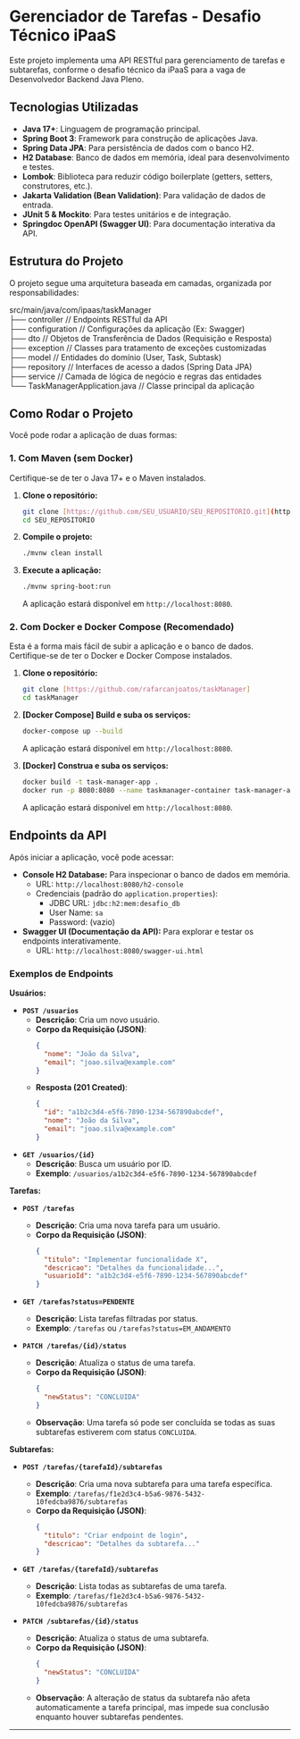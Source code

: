 # Gerenciador de Tarefas - Desafio Técnico iPaaS

Este projeto implementa uma API RESTful para gerenciamento de tarefas e subtarefas, conforme o desafio técnico da iPaaS para a vaga de Desenvolvedor Backend Java Pleno.

## Tecnologias Utilizadas

* **Java 17+**: Linguagem de programação principal.
* **Spring Boot 3**: Framework para construção de aplicações Java.
* **Spring Data JPA**: Para persistência de dados com o banco H2.
* **H2 Database**: Banco de dados em memória, ideal para desenvolvimento e testes.
* **Lombok**: Biblioteca para reduzir código boilerplate (getters, setters, construtores, etc.).
* **Jakarta Validation (Bean Validation)**: Para validação de dados de entrada.
* **JUnit 5 & Mockito**: Para testes unitários e de integração.
* **Springdoc OpenAPI (Swagger UI)**: Para documentação interativa da API.

## Estrutura do Projeto

O projeto segue uma arquitetura baseada em camadas, organizada por responsabilidades:

src/main/java/com/ipaas/taskManager  
├── controller       // Endpoints RESTful da API  
├── configuration    // Configurações da aplicação (Ex: Swagger)  
├── dto              // Objetos de Transferência de Dados (Requisição e Resposta)  
├── exception        // Classes para tratamento de exceções customizadas  
├── model            // Entidades do domínio (User, Task, Subtask)  
├── repository       // Interfaces de acesso a dados (Spring Data JPA)  
├── service          // Camada de lógica de negócio e regras das entidades  
└── TaskManagerApplication.java // Classe principal da aplicação  


## Como Rodar o Projeto

Você pode rodar a aplicação de duas formas:

### 1. Com Maven (sem Docker)

Certifique-se de ter o Java 17+ e o Maven instalados.

1.  **Clone o repositório:**
    ```bash
    git clone [https://github.com/SEU_USUARIO/SEU_REPOSITORIO.git](https://github.com/SEU_USUARIO/SEU_REPOSITORIO.git) # Substitua pelo seu usuário e nome do repositório
    cd SEU_REPOSITORIO
    ```
2.  **Compile o projeto:**
    ```bash
    ./mvnw clean install
    ```
3.  **Execute a aplicação:**
    ```bash
    ./mvnw spring-boot:run
    ```
    A aplicação estará disponível em `http://localhost:8080`.

### 2. Com Docker e Docker Compose (Recomendado)

Esta é a forma mais fácil de subir a aplicação e o banco de dados. Certifique-se de ter o Docker e Docker Compose instalados.

1.  **Clone o repositório:**
    ```bash
    git clone [https://github.com/rafarcanjoatos/taskManager]
    cd taskManager
    ```
2.  **[Docker Compose] Build e suba os serviços:**
    ```bash
    docker-compose up --build
    ```
    A aplicação estará disponível em `http://localhost:8080`.

3.  **[Docker] Construa e suba os serviços:**
    ```bash
    docker build -t task-manager-app .
    docker run -p 8080:8080 --name taskmanager-container task-manager-app
    ```
    A aplicação estará disponível em `http://localhost:8080`.


## Endpoints da API

Após iniciar a aplicação, você pode acessar:

* **Console H2 Database:** Para inspecionar o banco de dados em memória.
    * URL: `http://localhost:8080/h2-console`
    * Credenciais (padrão do `application.properties`):
        * JDBC URL: `jdbc:h2:mem:desafio_db`
        * User Name: `sa`
        * Password: (vazio)
* **Swagger UI (Documentação da API):** Para explorar e testar os endpoints interativamente.
    * URL: `http://localhost:8080/swagger-ui.html`


### Exemplos de Endpoints

**Usuários:**

* **`POST /usuarios`**
    * **Descrição**: Cria um novo usuário.
    * **Corpo da Requisição (JSON)**:
        ```json
        {
          "nome": "João da Silva",
          "email": "joao.silva@example.com"
        }
        ```
    * **Resposta (201 Created)**:
        ```json
        {
          "id": "a1b2c3d4-e5f6-7890-1234-567890abcdef",
          "nome": "João da Silva",
          "email": "joao.silva@example.com"
        }
        ```
* **`GET /usuarios/{id}`**
    * **Descrição**: Busca um usuário por ID.
    * **Exemplo**: `/usuarios/a1b2c3d4-e5f6-7890-1234-567890abcdef`

**Tarefas:**

* **`POST /tarefas`**
    * **Descrição**: Cria uma nova tarefa para um usuário.
    * **Corpo da Requisição (JSON)**:
        ```json
        {
          "titulo": "Implementar funcionalidade X",
          "descricao": "Detalhes da funcionalidade...",
          "usuarioId": "a1b2c3d4-e5f6-7890-1234-567890abcdef"
        }
        ```

* **`GET /tarefas?status=PENDENTE`**
    * **Descrição**: Lista tarefas filtradas por status.
    * **Exemplo**: `/tarefas` ou `/tarefas?status=EM_ANDAMENTO`

* **`PATCH /tarefas/{id}/status`**
    * **Descrição**: Atualiza o status de uma tarefa.
    * **Corpo da Requisição (JSON)**:
        ```json
        {
          "newStatus": "CONCLUIDA"
        }
        ```
    * **Observação**: Uma tarefa só pode ser concluída se todas as suas subtarefas estiverem com status `CONCLUIDA`.

**Subtarefas:**

* **`POST /tarefas/{tarefaId}/subtarefas`**
    * **Descrição**: Cria uma nova subtarefa para uma tarefa específica.
    * **Exemplo**: `/tarefas/f1e2d3c4-b5a6-9876-5432-10fedcba9876/subtarefas`
    * **Corpo da Requisição (JSON)**:
        ```json
        {
          "titulo": "Criar endpoint de login",
          "descricao": "Detalhes da subtarefa..."
        }
        ```

* **`GET /tarefas/{tarefaId}/subtarefas`**
    * **Descrição**: Lista todas as subtarefas de uma tarefa.
    * **Exemplo**: `/tarefas/f1e2d3c4-b5a6-9876-5432-10fedcba9876/subtarefas`

* **`PATCH /subtarefas/{id}/status`**
    * **Descrição**: Atualiza o status de uma subtarefa.
    * **Corpo da Requisição (JSON)**:
        ```json
        {
          "newStatus": "CONCLUIDA"
        }
        ```
    * **Observação**: A alteração de status da subtarefa não afeta automaticamente a tarefa principal, mas impede sua conclusão enquanto houver subtarefas pendentes.

---
